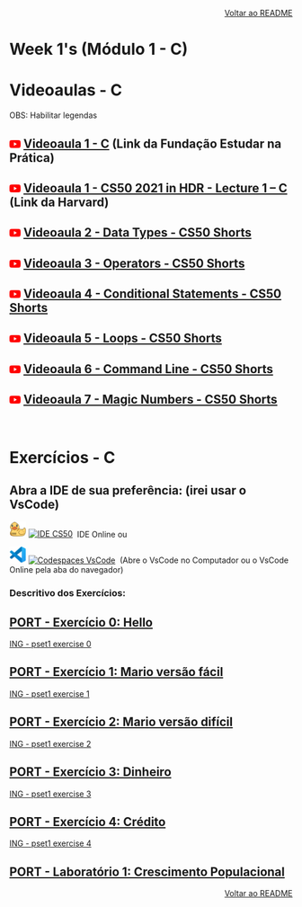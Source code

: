 <p align="right">
   <a href="https://patyfil.github.io/cs50-cc50-harvard/">Voltar ao README</a>
</p>

# Week 1's (Módulo 1 - C)  
# Videoaulas - C  

<p>OBS: Habilitar legendas</p>

## <img src="assets/youtube.svg" width=20 /> [Videoaula 1 - C](https://www.youtube.com/watch?v=rCTePooJP_s&t=283s) (Link da Fundação Estudar na Prática)  

## <img src="assets/youtube.svg" width=20 /> [Videoaula 1 - CS50 2021 in HDR - Lecture 1 – C](https://www.youtube.com/watch?v=URrzmoIyqLw&t=1s) (Link da Harvard)  

## <img src="assets/youtube.svg" width=20 /> [Videoaula 2 - Data Types - CS50 Shorts](https://www.youtube.com/watch?v=Fc9htmvVZ9U&t=63s)  

## <img src="assets/youtube.svg" width=20 /> [Videoaula 3 - Operators - CS50 Shorts](https://www.youtube.com/watch?v=f1xZf4iJDWE&t=1s)  

## <img src="assets/youtube.svg" width=20 /> [Videoaula 4 - Conditional Statements - CS50 Shorts](https://www.youtube.com/watch?v=1wsaV5nVC7g)  

## <img src="assets/youtube.svg" width=20 /> [Videoaula 5 - Loops - CS50 Shorts](https://www.youtube.com/watch?v=WgX8e_O7eG8)  

## <img src="assets/youtube.svg" width=20 /> [Videoaula 6 - Command Line - CS50 Shorts](https://www.youtube.com/watch?v=BnJ013X02b8)  

## <img src="assets/youtube.svg" width=20 /> [Videoaula 7 - Magic Numbers - CS50 Shorts](https://www.youtube.com/watch?v=vK_naJkrtjc)  

<br>

# Exercícios - C  

## Abra a IDE de sua preferência: (irei usar o VsCode)
<a href="https://ide.cs50.io/" title="IDE CS50"><img src="assets/idecs50.svg" width=30 /></a>
<a href="https://ide.cs50.io/"><img src="https://img.shields.io/static/v1?logo=&label=&message=IDE-CS50&color=655BE1&style=for-the-badge" alt="IDE CS50"></a> &nbsp;IDE Online  ou

<a href="https://code.cs50.io/" title="Codespace - Visual Studio Code"><img src="assets/vscode.png" width=30 /></a>
<a href="https://code.cs50.io/"><img src="https://img.shields.io/static/v1?logo=vscode&label=&message=Codespace&color=655BE1&style=for-the-badge" alt="Codespaces VsCode"></a> &nbsp;(Abre o VsCode no Computador ou o VsCode Online pela aba do navegador)  

### Descritivo dos Exercícios: 
## [PORT - Exercício 0: Hello](https://patyfil.github.io/cs50-cc50-harvard/semana1/hello)  
[ING - pset1 exercise 0](https://cs50.harvard.edu/x/2022/psets/1/hello/)  

## [PORT - Exercício 1: Mario versão fácil](https://patyfil.github.io/cs50-cc50-harvard/semana1/mario-less)  
[ING - pset1 exercise 1](https://cs50.harvard.edu/x/2022/psets/1/mario/less/)   

## [PORT - Exercício 2: Mario versão difícil](https://patyfil.github.io/cs50-cc50-harvard/semana1/mario-more)  
[ING - pset1 exercise 2](https://cs50.harvard.edu/x/2022/psets/1/mario/more/)  

## [PORT - Exercício 3: Dinheiro](https://patyfil.github.io/cs50-cc50-harvard/semana1/cash)  
[ING - pset1 exercise 3](https://cs50.harvard.edu/x/2022/psets/1/cash/)  

## [PORT - Exercício 4: Crédito](https://patyfil.github.io/cs50-cc50-harvard/semana1/credit)  
[ING - pset1 exercise 4](https://cs50.harvard.edu/x/2022/psets/1/credit/)  

## [PORT - Laboratório 1: Crescimento Populacional](https://patyfil.github.io/cs50-cc50-harvard/semana1/lab1-population)  



<p align="right">
   <a href="https://patyfil.github.io/cs50-cc50-harvard/">Voltar ao README</a>
</p>
